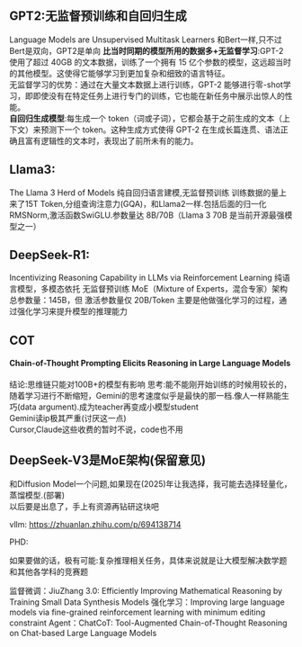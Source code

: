 ## GPT2:无监督预训练和自回归生成
Language Models are Unsupervised Multitask Learners
和Bert一样,只不过Bert是双向，GPT2是单向
**比当时同期的模型所用的数据多+无监督学习**:GPT-2 使用了超过 40GB 的文本数据，训练了一个拥有 15 亿个参数的模型，这远超当时的其他模型。这使得它能够学习到更加复杂和细致的语言特征。  
无监督学习的优势：通过在大量文本数据上进行训练，GPT-2 能够进行零-shot学习，即即使没有在特定任务上进行专门的训练，它也能在新任务中展示出惊人的性能。  
**自回归生成模型**:每生成一个 token（词或子词），它都会基于之前生成的文本（上下文）来预测下一个 token。这种生成方式使得 GPT-2 在生成长篇连贯、语法正确且富有逻辑性的文本时，表现出了前所未有的能力。  

## Llama3:
The Llama 3 Herd of Models
纯自回归语言建模,无监督预训练
训练数据的量上来了15T Token,分组查询注意力(GQA)，和Llama2一样.包括后面的归一化	RMSNorm,激活函数SwiGLU.参数量达 8B/70B（Llama 3 70B 是当前开源最强模型之一）

## DeepSeek-R1:
Incentivizing Reasoning Capability in LLMs via Reinforcement Learning
纯语言模型，多模态依托
无监督预训练
MoE（Mixture of Experts，混合专家）架构
总参数量：145B，但 激活参数量仅 20B/Token
主要是他做强化学习的过程，通过强化学习来提升模型的推理能力

## COT
#### Chain-of-Thought Prompting Elicits Reasoning in Large Language Models
结论:思维链只能对100B+的模型有影响
思考:能不能刚开始训练的时候用较长的，随着学习进行不断缩短，Gemini的思考速度似乎是最快的那一档.像人一样熟能生巧(data argument).成为teacher再变成小模型student
<br>
Gemini读ip极其严重(讨厌这一点)  
Cursor,Claude这些收费的暂时不说，code也不用

## DeepSeek-V3是MoE架构(保留意见)  
和Diffusion Model一个问题,如果现在(2025)年让我选择，我可能去选择轻量化，蒸馏模型.(部署)  
以后要是出息了，手上有资源再钻研这块吧

vllm: https://zhuanlan.zhihu.com/p/694138714

PHD:

如果要做的话，极有可能:复杂推理相关任务，具体来说就是让大模型解决数学题和其他各学科的竞赛题  

监督微调：JiuZhang 3.0: Efficiently Improving Mathematical Reasoning by Training Small Data Synthesis Models
强化学习：Improving large language models via fine-grained reinforcement learning with minimum editing constraint
Agent：ChatCoT: Tool-Augmented Chain-of-Thought Reasoning on Chat-based Large Language Models